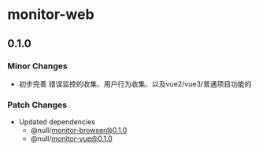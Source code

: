# monitor-web

## 0.1.0

### Minor Changes

- 初步完善 错误监控的收集、用户行为收集、以及vue2/vue3/普通项目功能的

### Patch Changes

- Updated dependencies
  - @null/monitor-browser@0.1.0
  - @null/monitor-vue@0.1.0
